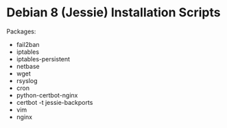 # Debian 8 (Jessie) Installation Scripts

[How To Set Up Nginx Server Blocks (Virtual Hosts)]: https://www.digitalocean.com/community/tutorials/how-to-set-up-nginx-server-blocks-virtual-hosts-on-ubuntu-16-04
[How To Secure Nginx with Let's Encrypt]: https://www.digitalocean.com/community/tutorials/how-to-secure-nginx-with-let-s-encrypt-on-ubuntu-16-04
[How to Redirect HTTP Traffic to HTTPS in Nginx]: https://www.rosehosting.com/blog/how-to-redirect-http-traffic-to-https-in-nginx-and-apache/

Packages:

* fail2ban
* iptables
* iptables-persistent
* netbase
* wget
* rsyslog
* cron
* python-certbot-nginx
* certbot -t jessie-backports
* vim
* nginx

